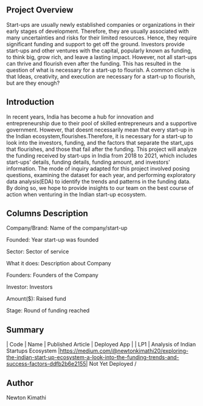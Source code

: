 
## Project Overview
Start-ups are usually newly established companies or organizations in their early stages of development. Therefore, they are usually associated with many uncertainties and risks for their limited resources. Hence, they require significant funding and support to get off the ground. Investors provide start-ups and other ventures with the capital, popularly known as funding, to think big, grow rich, and leave a lasting impact. However, not all start-ups can thrive and flourish even after the funding. This has resulted in the question of what is necessary for a start-up to flourish. A common cliche is that Ideas, creativity, and execution are necessary for a start-up to flourish, but are they enough?

## Introduction
In recent years, India has become a hub for innovation and entrepreneurship due to their pool of skilled entrepreneurs and a supportive government.  However, that doesnt necessarily mean that every start-up in the Indian ecosystem,flourishes.Therefore, it is necessary for a start-up to look into the investors, funding, and the factors that separate the start_ups that flourishes, and those that fail after the funding. This project will analyze the funding received by start-ups in India from 2018 to 2021, which includes start-ups' details, funding details, funding amount, and investors' information. The mode of inquiry adapted for this project involved posing questions, examining the dataset for each year, and performing exploratory data analysis(EDA) to identify the trends and patterns in the funding data. By doing so, we hope to provide insights to our team on the best course of action when venturing in the Indian start-up ecosystem. 

## Columns Description
Company/Brand: Name of the company/start-up

Founded: Year start-up was founded

Sector: Sector of service

What it does: Description about Company

Founders: Founders of the Company

Investor: Investors

Amount($): Raised fund

Stage: Round of funding reached

## Summary
| Code      | Name                                  | Published Article |  Deployed App |
| LP1       | Analysis of Indian Startups Ecosystem |https://medium.com/@newtonkimathi20/exploring-the-indian-start-up-ecosystem-a-look-into-the-funding-trends-and-success-factors-ddfb2b6e2155| Not Yet Deployed /

## Author
Newton Kimathi


